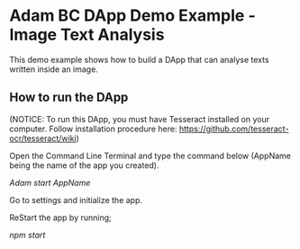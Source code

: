 
# Adam BC DApp Demo Example - Image Text Analysis

This demo example shows how to build a DApp that can analyse texts written inside an image.

## How to run the DApp

(NOTICE: To run this DApp, you must have Tesseract installed on your computer. Follow installation procedure here: https://github.com/tesseract-ocr/tesseract/wiki)

Open the Command Line Terminal and type the command below (AppName being the name of the app you created).

_Adam start AppName_

Go to settings and initialize the app.

ReStart the app by running;

_npm start_

